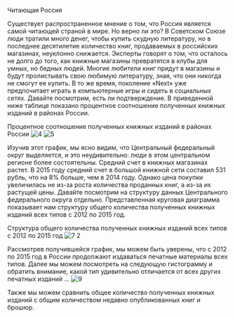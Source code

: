 Читающая Россия

Существует распространенное мнение о том, что Россия является самой читающей страной в мире. Но верно ли это? В Советском Союзе люди тратили много денег, чтобы купить скудную литературу, но в последнее десятилетие количество книг, продаваемых в российских магазинах, неуклонно снижается. Эксперты говорят о том, что осталось не долго до того, как книжные магазины превратятся в клубы для умных, но бедных людей. Многие любители книг придут в магазины и будут пролистывать свою любимую литературу, зная, что они никогда не смогут ее купить. В то же время, поколение «Next» уже предпочитает играть в компьютерные игры и сидеть в социальных сетях. Давайте посмотрим, есть ли подтверждение. В приведенной ниже таблице показано процентное соотношение полученных книжных изданий в районах России.

Процентное соотношение полученных книжных изданий в районах России
![4](https://user-images.githubusercontent.com/44474528/47528291-77768d00-d8ad-11e8-94f0-a588f438b635.PNG)
![5](https://user-images.githubusercontent.com/44474528/47528960-2e273d00-d8af-11e8-95ed-4a7b1cea644e.PNG)

Изучив этот график, мы ясно видим, что Центральный федеральный округ выделяется, и это неудивительно: люди в этом центральном регионе более состоятельны. Средний счет в книжных магазинах растет. В 2015 году средний счет в большой книжной сети составил 531 рубль, что на 8% больше, чем в 2014 году. Однако цена покупки увеличилась не из-за роста количества проданных книг, а из-за их растущей цены. Давайте посмотрим на структуру данных Центрального федерального округа отдельно. Представленная круговая диаграмма показывает нам структуру общего количества полученных книжных изданий всех типов с 2012 по 2015 год.

Структура общего количества полученных книжных изданий всех типов с 2012 по 2015 год
![7 2](https://user-images.githubusercontent.com/44474528/47529016-52831980-d8af-11e8-8df7-85d8a97fbb44.PNG)

Рассмотрев получившейся график, мы можем быть уверены, что с 2012 по 2015 год в России продолжают издаваться печатные материалы всех типов. Далее мы можем посмотреть на следующую гистограмму и обратить внимание, какой тип удивительно отличается от всех других печатных изданий ...
![9](https://user-images.githubusercontent.com/44474528/47529085-83634e80-d8af-11e8-94f4-12414da0c23b.PNG)

Также мы можем сравнить общее количество полученных книжных изданий с общим количеством недавно опубликованных книг и брошюр.
